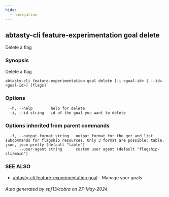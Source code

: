```yaml
---
hide:
  - navigation
---
```

## abtasty-cli feature-experimentation goal delete

Delete a flag

### Synopsis

Delete a flag

```
abtasty-cli feature-experimentation goal delete [-i <goal-id> | --id=<goal-id>] [flags]
```

### Options

```
  -h, --help        help for delete
  -i, --id string   id of the goal you want to delete
```

### Options inherited from parent commands

```
  -f, --output-format string   output format for the get and list subcommands for flagship resources. Only 3 format are possible: table, json, json-pretty (default "table")
      --user-agent string      custom user agent (default "flagship-cli/main")
```

### SEE ALSO

* [abtasty-cli feature-experimentation goal](abtasty-cli_feature-experimentation_goal.md)	 - Manage your goals

###### Auto generated by spf13/cobra on 27-May-2024
